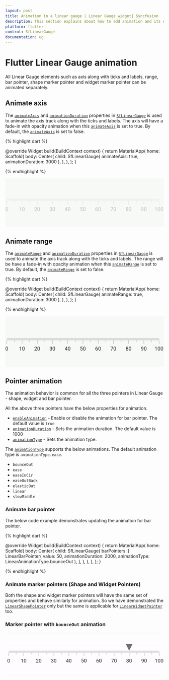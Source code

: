 ```yaml
---
layout: post
title: Animation in a linear gauge | Linear Gauge widget| Syncfusion
description: This section explains about how to add animation and its element of linear gauge in Flutter platform.
platform: flutter
control: SfLinearGauge
documentation: ug
---
```


# Flutter Linear Gauge animation

All Linear Gauge elements such as axis along with ticks and labels, range, bar pointer, shape marker pointer and widget marker pointer can be animated separately. 

## Animate axis

The [`animateAxis`](https://pub.dev/documentation/syncfusion_flutter_gauges/latest/gauges/SfLinearGauge/animateAxis.html) and [`animationDuration`](https://pub.dev/documentation/syncfusion_flutter_gauges/latest/gauges/SfLinearGauge/animationDuration.html) properties in [`SfLinearGauge`](https://pub.dev/documentation/syncfusion_flutter_gauges/latest/gauges/SfLinearGauge-class.html) is used to  animate the axis track along with the ticks and labels. The axis will have a fade-in with opacity animation when this [`animateAxis`](https://pub.dev/documentation/syncfusion_flutter_gauges/latest/gauges/SfLinearGauge/animateAxis.html) is set to true. By default, the [`animateAxis`](https://pub.dev/documentation/syncfusion_flutter_gauges/latest/gauges/SfLinearGauge/animateAxis.html) is set to false. 

{% highlight dart %}

  @override
  Widget build(BuildContext context) {
    return MaterialApp(
      home: Scaffold(
        body: Center(
          child: SfLinearGauge(
            animateAxis: true,
            animationDuration: 3000
          ),
        ),
      ),
    );
  }

{% endhighlight %}

![Animate axis in linear gauge](images/animation/animation_axis_range/animation_axis.gif)

## Animate range

The [`animateRange`](https://pub.dev/documentation/syncfusion_flutter_gauges/latest/gauges/SfLinearGauge/animateRange.html) and [`animationDuration`](https://pub.dev/documentation/syncfusion_flutter_gauges/latest/gauges/SfLinearGauge/animationDuration.html) properties in [`SfLinearGauge`](https://pub.dev/documentation/syncfusion_flutter_gauges/latest/gauges/SfLinearGauge-class.html) is used to  animate the axis track along with the ticks and labels. The range will be have a fade-in with opacity animation when this [`animateRange`](https://pub.dev/documentation/syncfusion_flutter_gauges/latest/gauges/SfLinearGauge/animateRange.html) is set to true. By default, the [`animateRange`](https://pub.dev/documentation/syncfusion_flutter_gauges/latest/gauges/SfLinearGauge/animateRange.html) is set to false. 

{% highlight dart %}

  @override
  Widget build(BuildContext context) {
    return MaterialApp(
      home: Scaffold(
        body: Center(
          child: SfLinearGauge(
            animateRange: true,
            animationDuration: 3000
          ),
        ),
      ),
    );
  }

  {% endhighlight %}

  ![Animate range in linear gauge](images/animation/animation_axis_range/animation_range.gif)

## Pointer animation

The animation behavior is common for all the three pointers in Linear Gauge - shape, widget and bar pointer. 

All the above three pointers have the below properties for animation. 

*  [`enableAnimation`](https://pub.dev/documentation/syncfusion_flutter_gauges/latest/gauges/LinearShapePointer/enableAnimation.html) - Enable or disable the animation for bar pointer. The default value is `true`
*  [`animationDuration`](https://pub.dev/documentation/syncfusion_flutter_gauges/latest/gauges/LinearShapePointer/animationDuration.html) - Sets the animation duration. The default value is 1000
*  [`animationType`](https://pub.dev/documentation/syncfusion_flutter_gauges/latest/gauges/LinearShapePointer/animationType.html) - Sets the animation type. 

The [`animationType`](https://pub.dev/documentation/syncfusion_flutter_gauges/latest/gauges/LinearShapePointer/animationType.html) supports the below animations. The default animation type is `animationType.ease`.

* `bounceOut`
* `ease`
* `easeInCir`
* `easeOutBack`
* `elasticOut`
* `linear`
* `slowMiddle`

### Animate bar pointer

The below code example demonstrates updating the animation for bar pointer.

{% highlight dart %} 

  @override
  Widget build(BuildContext context) {
    return MaterialApp(
      home: Scaffold(
        body: Center(
          child: SfLinearGauge(
            barPointers: [
              LinearBarPointer(
                value: 50,
                animationDuration: 2000,
                animationType: LinearAnimationType.bounceOut
              ),
            ],
          ),
        ),
      ),
    );
  }

{% endhighlight %}

### Animate marker pointers (Shape and Widget Pointers)

Both the shape and widget marker pointers will have the same set of properties and behave similarly for animation. So we have demonstrated the [`LinearShapePointer`](https://pub.dev/documentation/syncfusion_flutter_gauges/latest/gauges/LinearShapePointer-class.html) only but the same is applicable for [`LinearWidgetPointer`](https://pub.dev/documentation/syncfusion_flutter_gauges/latest/gauges/LinearWidgetPointer-class.html) too. 

### Marker pointer with `bounceOut` animation

![Animate marker pointer in linear gauge](images/animation/shape-pointer/bounceout.gif)





